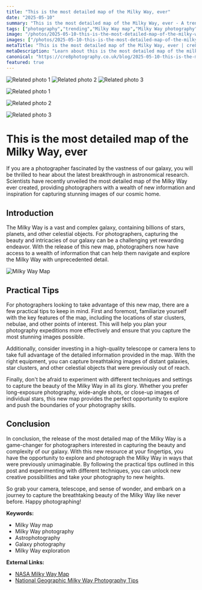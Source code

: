 ```yaml
---
title: "This is the most detailed map of the Milky Way, ever"
date: "2025-05-10"
summary: "This is the most detailed map of the Milky Way, ever - A trending topic in photography."
tags: ["photography","trending","Milky Way map","Milky Way photography","Astrophotography","Galaxy photography","Milky Way exploration","star clusters","nebulae","telescope","camera lens","long-exposure photography"]
image: "/photos/2025-05-10-this-is-the-most-detailed-map-of-the-milky-way-ever-1.jpg"
images: ["/photos/2025-05-10-this-is-the-most-detailed-map-of-the-milky-way-ever-1.jpg","/photos/2025-05-10-this-is-the-most-detailed-map-of-the-milky-way-ever-2.jpg","/photos/2025-05-10-this-is-the-most-detailed-map-of-the-milky-way-ever-3.jpg"]
metaTitle: "This is the most detailed map of the Milky Way, ever | cre8 Photography"
metaDescription: "Learn about this is the most detailed map of the milky way, ever in photography with practical tips and insights."
canonical: "https://cre8photography.co.uk/blog/2025-05-10-this-is-the-most-detailed-map-of-the-milky-way-ever"
featured: true
---
```


<!-- Gallery as HTML -->

<div class="grid grid-cols-1 sm:grid-cols-2 md:grid-cols-3 gap-4">
  <img src="/photos/2025-05-10-this-is-the-most-detailed-map-of-the-milky-way-ever-1.jpg" alt="Related photo 1" class="w-full rounded-lg" />
<img src="/photos/2025-05-10-this-is-the-most-detailed-map-of-the-milky-way-ever-2.jpg" alt="Related photo 2" class="w-full rounded-lg" />
<img src="/photos/2025-05-10-this-is-the-most-detailed-map-of-the-milky-way-ever-3.jpg" alt="Related photo 3" class="w-full rounded-lg" />
</div>


<!-- Gallery as Markdown -->
![Related photo 1](/photos/2025-05-10-this-is-the-most-detailed-map-of-the-milky-way-ever-1.jpg)


![Related photo 2](/photos/2025-05-10-this-is-the-most-detailed-map-of-the-milky-way-ever-2.jpg)


![Related photo 3](/photos/2025-05-10-this-is-the-most-detailed-map-of-the-milky-way-ever-3.jpg)



# This is the most detailed map of the Milky Way, ever

If you are a photographer fascinated by the vastness of our galaxy, you will be thrilled to hear about the latest breakthrough in astronomical research. Scientists have recently unveiled the most detailed map of the Milky Way ever created, providing photographers with a wealth of new information and inspiration for capturing stunning images of our cosmic home.

## Introduction

The Milky Way is a vast and complex galaxy, containing billions of stars, planets, and other celestial objects. For photographers, capturing the beauty and intricacies of our galaxy can be a challenging yet rewarding endeavor. With the release of this new map, photographers now have access to a wealth of information that can help them navigate and explore the Milky Way with unprecedented detail.

![Milky Way Map](/path/to/image)

## Practical Tips

For photographers looking to take advantage of this new map, there are a few practical tips to keep in mind. First and foremost, familiarize yourself with the key features of the map, including the locations of star clusters, nebulae, and other points of interest. This will help you plan your photography expeditions more effectively and ensure that you capture the most stunning images possible.

Additionally, consider investing in a high-quality telescope or camera lens to take full advantage of the detailed information provided in the map. With the right equipment, you can capture breathtaking images of distant galaxies, star clusters, and other celestial objects that were previously out of reach.

Finally, don't be afraid to experiment with different techniques and settings to capture the beauty of the Milky Way in all its glory. Whether you prefer long-exposure photography, wide-angle shots, or close-up images of individual stars, this new map provides the perfect opportunity to explore and push the boundaries of your photography skills.

## Conclusion

In conclusion, the release of the most detailed map of the Milky Way is a game-changer for photographers interested in capturing the beauty and complexity of our galaxy. With this new resource at your fingertips, you have the opportunity to explore and photograph the Milky Way in ways that were previously unimaginable. By following the practical tips outlined in this post and experimenting with different techniques, you can unlock new creative possibilities and take your photography to new heights.

So grab your camera, telescope, and sense of wonder, and embark on a journey to capture the breathtaking beauty of the Milky Way like never before. Happy photographing!

**Keywords:**
- Milky Way map
- Milky Way photography
- Astrophotography
- Galaxy photography
- Milky Way exploration

**External Links:**
- [NASA Milky Way Map](https://www.nasa.gov/mission_pages/herschel/news/herschel20120305.html)
- [National Geographic Milky Way Photography Tips](https://www.nationalgeographic.com/photography/article/milky-way-photography-tips)

